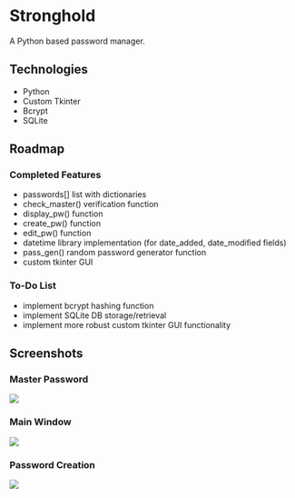 # Stronghold
A Python based password manager.

## Technologies
- Python
- Custom Tkinter
- Bcrypt
- SQLite

## Roadmap

### Completed Features
- passwords[] list with dictionaries
- check_master() verification function
- display_pw() function
- create_pw() function
- edit_pw() function
- datetime library implementation (for date_added, date_modified fields)
- pass_gen() random password generator function
- custom tkinter GUI

### To-Do List
- implement bcrypt hashing function
- implement SQLite DB storage/retrieval
- implement more robust custom tkinter GUI functionality

## Screenshots

### Master Password
<img src = "https://imgur.com/LChYbG7.png">

### Main Window
<img src = "https://imgur.com/eYlasBG.png">

### Password Creation
<img src = "https://imgur.com/hwPkAGI.png">
